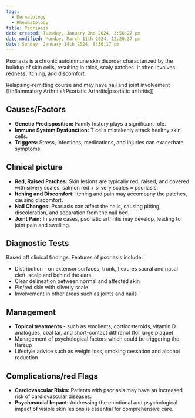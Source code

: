 ```yaml
---
tags:
  - Dermatology
  - Rheumatology
title: Psoriasis
date created: Tuesday, January 2nd 2024, 3:56:27 pm
date modified: Monday, March 11th 2024, 12:20:37 pm
date: Sunday, January 14th 2024, 8:36:17 pm
---
```

Psoriasis is a chronic autoimmune skin disorder characterized by the  buildup of skin cells, resulting in thick, scaly patches. It often involves redness, itching, and discomfort.

Relapsing-remitting course and may have nail and joint involvement [[Inflammatory Arthritis#Psoriatic Arthritis|psoriatic arthritis]]

## Causes/Factors

- **Genetic Predisposition:** Family history plays a significant role.
- **Immune System Dysfunction:** T cells mistakenly attack healthy skin cells.
- **Triggers:** Stress, infections, medications, and injuries can exacerbate symptoms.

## Clinical picture

- **Red, Raised Patches:** Skin lesions are typically red, raised, and covered with silvery scales. salmon red + silvery scales = psoriasis. 
- **Itching and Discomfort:** Itching and pain may accompany the patches, causing discomfort.
- **Nail Changes:** Psoriasis can affect the nails, causing pitting, discoloration, and separation from the nail bed.
- **Joint Pain:** In some cases, psoriatic arthritis may develop, leading to joint pain and swelling.

## Diagnostic Tests

Based off clinical findings. Features of psoriasis include:
- Distribution - on extensor surfaces, trunk, flexures sacral and nasal cleft, scalp and behind the ears 
- Clear delineation between normal and affected skin
- Pin/red skin with silverly scale
- Involvement in other areas such as joints and nails

## Management

- **Topical treatments** - such as emolients, corticosteroids, vitamin D analogues, coal tar, and short-contact dithranol (for large plaque)
- Management of psychological factors which could be triggering the flareup 
- Lifestyle advice such as weight loss, smoking cessation and alcohol reduction

## Complications/red Flags

- **Cardiovascular Risks:** Patients with psoriasis may have an increased risk of cardiovascular diseases.
- **Psychosocial Impact:** Addressing the emotional and psychological impact of visible skin lesions is essential for comprehensive care.